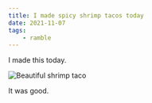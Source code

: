 ```yaml
---
title: I made spicy shrimp tacos today
date: 2021-11-07
tags:
    - ramble
---
```


I made this today.

![Beautiful shrimp taco](/food/shrimp_tacos/thumbnail.jpg)

It was good.


